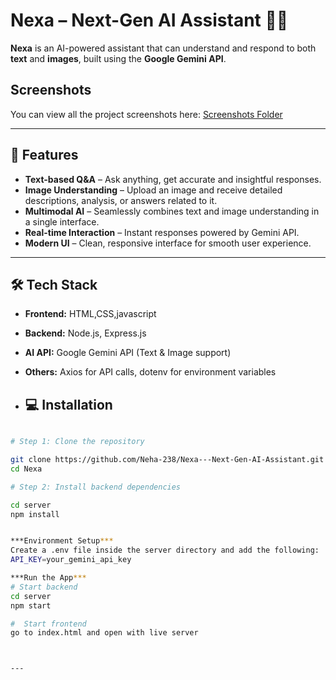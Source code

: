 # Nexa – Next-Gen AI Assistant 🤖✨

**Nexa** is an AI-powered assistant that can understand and respond to both **text** and **images**, built using the **Google Gemini API**.  

## Screenshots

You can view all the project screenshots here: [Screenshots Folder](screenshots/)

---

## 🚀 Features

- **Text-based Q&A** – Ask anything, get accurate and insightful responses.
- **Image Understanding** – Upload an image and receive detailed descriptions, analysis, or answers related to it.
- **Multimodal AI** – Seamlessly combines text and image understanding in a single interface.
- **Real-time Interaction** – Instant responses powered by Gemini API.
- **Modern UI** – Clean, responsive interface for smooth user experience.

---

## 🛠 Tech Stack

- **Frontend:** HTML,CSS,javascript
- **Backend:** Node.js, Express.js
- **AI API:** Google Gemini API (Text & Image support)
- **Others:** Axios for API calls, dotenv for environment variables

- ## 💻 Installation
  
 ```bash

# Step 1: Clone the repository

git clone https://github.com/Neha-238/Nexa---Next-Gen-AI-Assistant.git
cd Nexa

# Step 2: Install backend dependencies

cd server
npm install


***Environment Setup***
Create a .env file inside the server directory and add the following:
API_KEY=your_gemini_api_key

***Run the App***
# Start backend
cd server
npm start

#  Start frontend
go to index.html and open with live server



---


